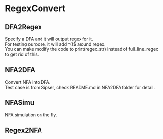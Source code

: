 # RegexConvert
## DFA2Regex
Specify a DFA and it will output regex for it.  
For testing purpose, it will add ^()$ around regex.  
You can make modify the code to print(regex_str) instead of full_line_regex to get rid of this.  
## NFA2DFA
Convert NFA into DFA.  
Test case is from Sipser, check README.md in NFA2DFA folder for detail.  
## NFASimu  
NFA simulation on the fly.  
## Regex2NFA




